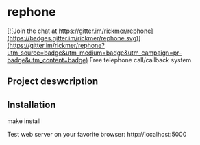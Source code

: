 rephone
=======

[![Join the chat at https://gitter.im/rickmer/rephone](https://badges.gitter.im/rickmer/rephone.svg)](https://gitter.im/rickmer/rephone?utm_source=badge&utm_medium=badge&utm_campaign=pr-badge&utm_content=badge)
Free telephone call/callback system.

## Project deswcription

## Installation

make install

Test web server on your favorite browser: http://localhost:5000

